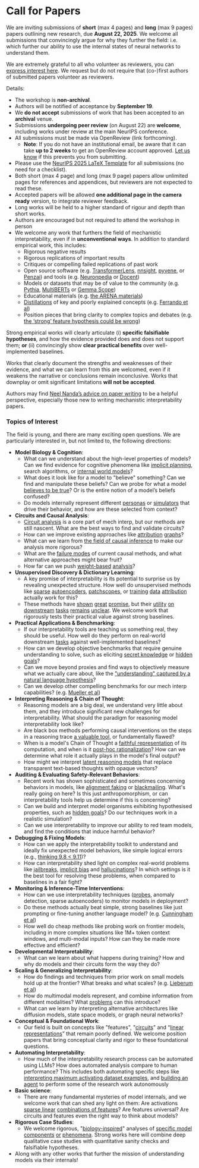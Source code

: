 # Call for Papers
We are inviting submissions of **short** (max 4 pages) and **long** (max 9 pages) papers outlining new research, due **August 22, 2025**. We welcome all submissions that convincingly argue for why they further the field: i.e. which further our ability to use the internal states of neural networks to understand them. 

We are extremely grateful to all who volunteer as reviewers, you can [express interest here](https://www.google.com/url?q=https://docs.google.com/forms/d/e/1FAIpQLSdiw1SJllzoTz_nqzDTzTOGb9DV3W_truQyh-WvYj_QGIi7Mg/viewform?usp%3Ddialog&sa=D&source=editors&ust=1753834045559067&usg=AOvVaw0pmASLFIRFgDmCQeA8mN84). We request but do not require that (co-)first authors of submitted papers volunteer as reviewers. 

Details: 
* The workshop is **non-archival**.
* Authors will be notified of acceptance by **September 19**.
* We **do not accept** submissions of work that has been accepted to an **archival** venue.
* Submissions **undergoing peer review** (on August 22) are **welcome**, including works under review at the main NeurIPS conference.
* All submissions must be made via OpenReview (link forthcoming).
  * **Note**: If you do not have an institutional email, be aware that it can take **up to 2 weeks** to get an OpenReview account approved. [Let us know](mailto:neurips2025@mechinterpworkshop.com) if this prevents you from submitting.
* Please use the [NeurIPS 2025 LaTeX Template](https://www.google.com/url?q=https://media.neurips.cc/Conferences/NeurIPS2025/Styles.zip&sa=D&source=editors&ust=1753834045560641&usg=AOvVaw1oPSar1WOAYUBtv2M6OugB) for all submissions (no need for a checklist).
* Both short (max 4 page) and long (max 9 page) papers allow unlimited pages for references and appendices, but reviewers are not expected to read these.
* Accepted papers will be allowed **one additional page in the camera ready** version, to integrate reviewer feedback.
* Long works will be held to a higher standard of rigour and depth than short works.
* Authors are encouraged but not required to attend the workshop in person
* We welcome any work that furthers the field of mechanistic interpretability, even if in **unconventional ways**. In addition to standard empirical work, this includes:
  * Rigorous negative results
  * Rigorous replications of important results
  * Critiques or compelling failed replications of past work
  * Open source software (e.g. [TransformerLens](https://www.google.com/url?q=https://github.com/neelnanda-io/TransformerLens&sa=D&source=editors&ust=1753834045562185&usg=AOvVaw3dL26-2CTXU95bfsdu132-), [nnsight](https://www.google.com/url?q=https://github.com/ndif-team/nnsight&sa=D&source=editors&ust=1753834045562280&usg=AOvVaw3AvGIKOwFwX-iSVtVa-RHn), [pyvene](https://www.google.com/url?q=https://github.com/stanfordnlp/pyvene/tree/main/pyvene/models/mlp&sa=D&source=editors&ust=1753834045562365&usg=AOvVaw0wUpDTnk_q8rtPehmO7Y4X), or [Penzai](https://www.google.com/url?q=https://github.com/google-deepmind/penzai&sa=D&source=editors&ust=1753834045562469&usg=AOvVaw388vs_lZfO_ZFA6JvlAvCE)) and tools (e.g. [Neuronpedia](https://www.google.com/url?q=http://neuronpedia.org&sa=D&source=editors&ust=1753834045562578&usg=AOvVaw1iBYgHpfVW2UAYORpWAkwR) or [Docent](https://www.google.com/url?q=https://transluce.org/introducing-docent&sa=D&source=editors&ust=1753834045562660&usg=AOvVaw32AuGuxe1O4faOp3nDEilE))
  * Models or datasets that may be of value to the community (e.g. [Pythia](https://www.google.com/url?q=https://arxiv.org/abs/2304.01373&sa=D&source=editors&ust=1753834045562823&usg=AOvVaw0tKGP0p49k3atT0sKkDEH5), [MultiBERTs](https://www.google.com/url?q=https://arxiv.org/abs/2106.16163&sa=D&source=editors&ust=1753834045562892&usg=AOvVaw0S8TTqJpUgrJBxvKHOCe--) or [Gemma Scope](https://www.google.com/url?q=https://arxiv.org/abs/2408.05147&sa=D&source=editors&ust=1753834045562960&usg=AOvVaw0UOPOoLFJmT21Jez-N0lFM))
  * Educational materials (e.g. [the ARENA materials](https://www.google.com/url?q=https://arena3-chapter1-transformer-interp.streamlit.app/&sa=D&source=editors&ust=1753834045563147&usg=AOvVaw0YPUtdiEB-1p21mtEaOXcG))
  * [Distillations](https://www.google.com/url?q=https://distill.pub/2017/research-debt/&sa=D&source=editors&ust=1753834045563258&usg=AOvVaw3sgSSnRgAie7jiEXm8zkjA) of key and poorly explained concepts (e.g. [Ferrando et al](https://www.google.com/url?q=https://arxiv.org/abs/2405.00208&sa=D&source=editors&ust=1753834045563445&usg=AOvVaw2JyLeM9LHieRSI9O2Cml-d))
  * Position pieces that bring clarity to complex topics and debates (e.g. [the ‘strong’ feature hypothesis could be wrong](https://www.google.com/url?q=https://www.alignmentforum.org/posts/tojtPCCRpKLSHBdpn/the-strong-feature-hypothesis-could-be-wrong&sa=D&source=editors&ust=1753834045563755&usg=AOvVaw18WoS84A3HXMYlw9IonXSN))

Strong empirical works will clearly articulate (i) **specific falsifiable hypotheses**, and how the evidence provided does and does not support them; **or** (ii) convincingly show **clear practical benefits** over well-implemented baselines. 

Works that clearly document the strengths and weaknesses of their evidence, and what we can learn from this are welcomed, even if it weakens the narrative or conclusions remain inconclusive. Works that downplay or omit significant limitations **will not be accepted**. 

Authors may find [Neel Nanda’s advice on paper writing](https://www.google.com/url?q=https://www.alignmentforum.org/posts/eJGptPbbFPZGLpjsp/highly-opinionated-advice-on-how-to-write-ml-papers&sa=D&source=editors&ust=1753834045564825&usg=AOvVaw1DSE9ZtdyJgBLThMeDMQZq) to be a helpful perspective, especially those new to writing mechanistic interpretability papers. 
### Topics of Interest
The field is young, and there are many exciting open questions. We are particularly interested in, but not limited to, the following directions: 
* **Model Biology & Cognition**:
  * What can we understand about the high-level properties of models? Can we find evidence for cognitive phenomena like [implicit planning](https://www.google.com/url?q=https://transformer-circuits.pub/2025/attribution-graphs/biology.html%23dives-poems&sa=D&source=editors&ust=1753834045565782&usg=AOvVaw1-3rMZ7zIy7MHR7vnY8eNk), search algorithms, or [internal world models](https://www.google.com/url?q=https://arxiv.org/abs/2210.13382&sa=D&source=editors&ust=1753834045565976&usg=AOvVaw0WILhS6lhz59k9pHtbLbwR)?
  * What does it look like for a model to "believe" something? Can we find and manipulate these beliefs? Can we probe for what a model [believes to be true](https://www.google.com/url?q=https://arxiv.org/abs/2310.06824&sa=D&source=editors&ust=1753834045566438&usg=AOvVaw3wcCtILMffKXBjKyqTxjgi)? Or is the entire notion of a model’s beliefs confused?
  * Do models internally represent different [personas](https://www.google.com/url?q=https://arxiv.org/abs/2406.12094&sa=D&source=editors&ust=1753834045566816&usg=AOvVaw1pO35CWRejF87QqgQwAZgq) or [simulators](https://www.google.com/url?q=https://www.nature.com/articles/s41586-023-06647-8&sa=D&source=editors&ust=1753834045566967&usg=AOvVaw20p-CGFZphkZx9shhqPVVX) that drive their behavior, and how are these selected from context?
* **Circuits and Causal Analysis**:
  * [Circuit analysis](https://www.google.com/url?q=https://distill.pub/2020/circuits/zoom-in/&sa=D&source=editors&ust=1753834045567470&usg=AOvVaw3JhnUdByw9wnwc4NZn7smJ) is a core part of mech interp, but our methods are still nascent. What are the best ways to find and validate circuits?
  * How can we improve existing approaches like [attribution](https://www.google.com/url?q=https://arxiv.org/abs/2406.11944&sa=D&source=editors&ust=1753834045568019&usg=AOvVaw0rBCLl_LMqREZ3Sl-VUO3J) [graphs](https://www.google.com/url?q=https://transformer-circuits.pub/2025/attribution-graphs/methods.html&sa=D&source=editors&ust=1753834045568178&usg=AOvVaw0ZJV7INRjf1txr_N6vAAfT)?
  * What can we learn from [the field of causal inference](https://www.google.com/url?q=https://arxiv.org/abs/2407.04690&sa=D&source=editors&ust=1753834045568513&usg=AOvVaw3Q3gZ48jBpSDSqMeddZpIu) to make our analysis more rigorous?
  * What are the [failure modes](https://www.google.com/url?q=https://arxiv.org/abs/2307.15771&sa=D&source=editors&ust=1753834045568694&usg=AOvVaw3GC-W8yPQllsGeY_SwoSJE) of current causal methods, and what alternative approaches might bear fruit?
  * How far can we push [weight-based](https://www.google.com/url?q=https://arxiv.org/abs/2301.05217&sa=D&source=editors&ust=1753834045568955&usg=AOvVaw3cjVn_1C09O2LczCWkXO_R) [analysis](https://www.google.com/url?q=https://arxiv.org/abs/2410.08417&sa=D&source=editors&ust=1753834045569050&usg=AOvVaw0z69YGujoc7jJeXphEQgau)?
* **Unsupervised Discovery & Dictionary Learning**:
  * A key promise of interpretability is its potential to surprise us by revealing unexpected structure. How well do unsupervised methods like [sparse](https://www.google.com/url?q=https://arxiv.org/abs/2103.15949&sa=D&source=editors&ust=1753834045569538&usg=AOvVaw3rIspU-2i6lqf_Gxvl_-qa) [autoencoders](https://www.google.com/url?q=https://transformer-circuits.pub/2023/monosemantic-features&sa=D&source=editors&ust=1753834045569657&usg=AOvVaw3t8ELw-FlIWXrPOqJwXrBD), [patch](https://www.google.com/url?q=https://arxiv.org/abs/2401.06102&sa=D&source=editors&ust=1753834045569722&usg=AOvVaw1xp7Ke_S1csJEUTBIH_fCk)[scopes](https://www.google.com/url?q=https://arxiv.org/abs/2403.10949v2&sa=D&source=editors&ust=1753834045569771&usg=AOvVaw2LmNcK-8IdRBGtCRaD5N9V), or [training](https://www.google.com/url?q=https://proceedings.mlr.press/v70/koh17a?ref%3Dhttps://githubhelp.com&sa=D&source=editors&ust=1753834045569859&usg=AOvVaw3Odf29miMhI3PrEMmOZ4VB) [data](https://www.google.com/url?q=https://arxiv.org/abs/2308.03296&sa=D&source=editors&ust=1753834045569922&usg=AOvVaw1Mk_nNpmCLnBW1l7qLjD6S) [attribution](https://www.google.com/url?q=https://arxiv.org/abs/2205.11482&sa=D&source=editors&ust=1753834045569991&usg=AOvVaw06NPv3HRxhzkCd4LMPtze9) actually work for this?
  * These methods have [shown](https://www.google.com/url?q=https://transformer-circuits.pub/2024/scaling-monosemanticity/index.html&sa=D&source=editors&ust=1753834045570223&usg=AOvVaw268Rc6FrTVQ2uC1tmUkd1Z) [great](https://www.google.com/url?q=https://transformer-circuits.pub/2025/attribution-graphs/biology.html&sa=D&source=editors&ust=1753834045570359&usg=AOvVaw3ydAgFo_H3wrtT2jWC2Si8) [promise](https://www.google.com/url?q=https://arxiv.org/abs/2503.10965&sa=D&source=editors&ust=1753834045570468&usg=AOvVaw178SIcKMvK51j3TtIUK8tq), but their [utility](https://www.google.com/url?q=https://arxiv.org/abs/2502.16681&sa=D&source=editors&ust=1753834045570564&usg=AOvVaw3YjaYB3ZrY_sjOUdWyr8Bo) [on](https://www.google.com/url?q=https://www.tilderesearch.com/blog/sieve&sa=D&source=editors&ust=1753834045570640&usg=AOvVaw27jkTsN0jV0pKmMvzyDhIC) [downstream](https://www.google.com/url?q=https://arxiv.org/abs/2501.17148&sa=D&source=editors&ust=1753834045570709&usg=AOvVaw3i-NomG7Mmw8wgLYn48XFy) [tasks](https://www.google.com/url?q=https://transformer-circuits.pub/2024/features-as-classifiers/index.html&sa=D&source=editors&ust=1753834045570792&usg=AOvVaw24GDAYoyDr1tTGHmnr3eC3) [remains](https://www.google.com/url?q=https://arxiv.org/abs/2502.04382&sa=D&source=editors&ust=1753834045570858&usg=AOvVaw2XutcV6y9rsEu64ehrzoi5) [unclear](https://www.google.com/url?q=https://www.alignmentforum.org/posts/4uXCAJNuPKtKBsi28/negative-results-for-saes-on-downstream-tasks&sa=D&source=editors&ust=1753834045570959&usg=AOvVaw37IXhWqbyFMyREiSjjDRRM). We welcome work that rigorously tests their practical value against strong baselines.
* **Practical Applications & Benchmarking**:
  * If our interpretability tools are teaching us something real, they should be useful. How well do they perform on real-world downstream [tasks](https://www.google.com/url?q=https://www.lesswrong.com/posts/wGRnzCFcowRCrpX4Y/downstream-applications-as-validation-of-interpretability&sa=D&source=editors&ust=1753834045571503&usg=AOvVaw3yq_qcv0LInzLzAlXvWoV1) against well-implemented baselines?
  * How can we develop objective benchmarks that require genuine understanding to solve, such as eliciting [secret knowledge](https://www.google.com/url?q=https://arxiv.org/abs/2505.14352&sa=D&source=editors&ust=1753834045571836&usg=AOvVaw3IDW8kD4Hn6lWMX0GQ8-Gx) or [hidden goals](https://www.google.com/url?q=https://arxiv.org/abs/2503.10965&sa=D&source=editors&ust=1753834045571917&usg=AOvVaw0k_kU918fw8NCuteMGXNaT)?
  * Can we move beyond proxies and find ways to objectively measure what we actually care about, like the ["understanding" captured by a natural language hypothesis](https://www.google.com/url?q=https://arxiv.org/abs/2502.04382&sa=D&source=editors&ust=1753834045572195&usg=AOvVaw3agVWpL_zIfwf78Iyprvt_)?
  * Can we develop other compelling benchmarks for our mech interp capabilities? (e.g. [Mueller et al](https://www.google.com/url?q=https://arxiv.org/abs/2504.13151&sa=D&source=editors&ust=1753834045572427&usg=AOvVaw1-7YwulvQ6cDUKJ-zSjycN))
* **Interpreting Reasoning & Chain of Thought**:
  * Reasoning models are a big deal, we understand very little about them, and they introduce significant new challenges for interpretability. What should the paradigm for reasoning model interpretability look like?
  * Are black box methods performing causal interventions on the steps in a reasoning trace [a valuable tool](https://www.google.com/url?q=https://arxiv.org/abs/2506.19143&sa=D&source=editors&ust=1753834045573069&usg=AOvVaw2YCrrUsNnnHVlQs7Z9p8q7), or fundamentally flawed?
  * When is a model's Chain of Thought a [faithful representation](https://www.google.com/url?q=https://arxiv.org/abs/2305.04388&sa=D&source=editors&ust=1753834045573257&usg=AOvVaw1eWCDUBW6eQg5SM1K3u53C) of its computation, and when is it [post-hoc rationalization](https://www.google.com/url?q=https://arxiv.org/abs/2503.08679&sa=D&source=editors&ust=1753834045573375&usg=AOvVaw2PKEFA2b3DblXrU2FcpDZv)? How can we determine what role it actually plays in the model's final output?
  * How might we interpret [latent reasoning models](https://www.google.com/url?q=https://arxiv.org/abs/2412.06769&sa=D&source=editors&ust=1753834045573595&usg=AOvVaw0r73mycQyk-cmlq8gxd2Il) that replace transparent text-based thoughts with opaque vectors?
* **Auditing & Evaluating Safety-Relevant Behaviors**:
  * Recent work has shown sophisticated and sometimes concerning behaviors in models, like [alignment faking](https://www.google.com/url?q=https://arxiv.org/abs/2412.14093&sa=D&source=editors&ust=1753834045573982&usg=AOvVaw1ZO4P6TH4T-CElt2E52Qh2) or [blackmailing](https://www.google.com/url?q=https://www.anthropic.com/research/agentic-misalignment&sa=D&source=editors&ust=1753834045574073&usg=AOvVaw1qKSvSks-Zh9LF94NAVSPx). What's really going on here? Is this just anthropomorphism, or can interpretability tools help us determine if this is concerning?
  * Can we build and interpret model organisms exhibiting hypothesised properties, such as [hidden goals](https://www.google.com/url?q=https://arxiv.org/abs/2503.10965&sa=D&source=editors&ust=1753834045574474&usg=AOvVaw2gocVGcKwlRQhgAMNSRGKC)? Do our techniques work in a realistic simulation?
  * Can we use interpretability to improve our ability to red team models, and find the conditions that induce harmful behavior?
* **Debugging & Fixing Models**:
  * How can we apply the interpretability toolkit to understand and ideally fix unexpected model behaviors, like simple logical errors (e.g., [thinking 9.8 < 9.11](https://www.google.com/url?q=https://transluce.org/observability-interface&sa=D&source=editors&ust=1753834045575074&usg=AOvVaw3jr0tUqrYpi9CVYuoe1hwN))?
  * How can interpretability shed light on complex real-world problems like [jailbreaks](https://www.google.com/url?q=https://transformer-circuits.pub/2025/attribution-graphs/biology.html%23dives-jailbreak&sa=D&source=editors&ust=1753834045575425&usg=AOvVaw2lCdZkTYFn-u3nX5jWR9-3), [implicit bias](https://www.google.com/url?q=https://arxiv.org/abs/2506.10922&sa=D&source=editors&ust=1753834045575538&usg=AOvVaw0sYWwD80DWlty4aq8tvBYN) and [hallucinations](https://www.google.com/url?q=https://arxiv.org/abs/2411.14257&sa=D&source=editors&ust=1753834045575616&usg=AOvVaw1GwW0fOaWfcnirJTvV4u7Z)? In which settings is it the best tool for resolving these problems, when compared to baselines in a fair fight?
* **Monitoring & Inference-Time Interventions**:
  * How can we use interpretability techniques ([probes](https://www.google.com/url?q=https://arxiv.org/abs/2102.12452&sa=D&source=editors&ust=1753834045576157&usg=AOvVaw2WZwz5KOo2HfaaMkJknLrB), anomaly detection, sparse autoencoders) to monitor models in deployment?
  * Do these methods actually beat simple, strong baselines like just prompting or fine-tuning another language model? (e.g. [Cunningham et al](https://www.google.com/url?q=https://alignment.anthropic.com/2025/cheap-monitors/&sa=D&source=editors&ust=1753834045576482&usg=AOvVaw1YUM3jUpbqJZSa9ennko1M))
  * How well do cheap methods like probing work on frontier models, including in more complex situations like 1M+ token context windows, and multi-modal inputs? How can they be made more effective and efficient?
* **Developmental Interpretability**:
  * What can we learn about what happens during training? How and why do models and their circuits form the way they do?
* **Scaling & Generalizing Interpretability**:
  * How do findings and techniques from prior work on small models hold up at the frontier? What breaks and what scales? (e.g. [Lieberum et al](https://www.google.com/url?q=https://arxiv.org/abs/2307.09458&sa=D&source=editors&ust=1753834045577439&usg=AOvVaw0x50RUWAacbI4DSDkL5-w3))
  * How do multimodal models represent, and combine information from different modalities? What [problems](https://www.google.com/url?q=https://openreview.net/pdf?id%3DVUhRdZp8ke&sa=D&source=editors&ust=1753834045577681&usg=AOvVaw0qG9qf0tkFgPU0RPlHFsc-) can this introduce?
  * What can we learn by interpreting alternative architectures like diffusion models, state space models, or graph neural networks?
* **Conceptual & Foundational Work**:
  * Our field is built on concepts like "features", "[circuits](https://www.google.com/url?q=https://distill.pub/2020/circuits/zoom-in/&sa=D&source=editors&ust=1753834045578139&usg=AOvVaw0cib4FkbhkOARnJMsVtNIn)" and “[linear representations](https://www.google.com/url?q=https://transformer-circuits.pub/2024/july-update/index.html%23linear-representations&sa=D&source=editors&ust=1753834045578278&usg=AOvVaw1PlrYbhJJOoiLXmZuGbTz2)” that remain poorly defined. We welcome position papers that bring conceptual clarity and rigor to these foundational questions.
* **Automating Interpretability**:
  * How much of the interpretability research process can be automated using LLMs? How does automated analysis compare to human performance? This includes both automating specific steps like [interpreting maximum activating dataset examples](https://www.google.com/url?q=https://openaipublic.blob.core.windows.net/neuron-explainer/paper/index.html&sa=D&source=editors&ust=1753834045578896&usg=AOvVaw3nGL3U8uZtjYUHr9ZBI2W_), and [building an agent](https://www.google.com/url?q=https://arxiv.org/abs/2404.14394&sa=D&source=editors&ust=1753834045578987&usg=AOvVaw2du2XFJkokgN6I9olEAvOz) to perform some of the research work autonomously
* **Basic science**:
  * There are many fundamental mysteries of model internals, and we welcome work that can shed any light on them: Are activations [sparse linear](https://www.google.com/url?q=https://arxiv.org/abs/1601.03764&sa=D&source=editors&ust=1753834045579370&usg=AOvVaw2KVXoT5A0AwecQfU825WAR) [combinations of features](https://www.google.com/url?q=https://transformer-circuits.pub/2022/toy_model/index.html&sa=D&source=editors&ust=1753834045579471&usg=AOvVaw1gTkWD445MfH7OAsTBR7zb)? Are features universal? Are circuits and features even the right way to think about models?
* **Rigorous Case Studies**:
  * We welcome rigorous, "[biology-inspired](https://www.google.com/url?q=https://distill.pub/2020/circuits/curve-circuits/&sa=D&source=editors&ust=1753834045579838&usg=AOvVaw1jSBumVurWi73BMh3Gbf4k)" analyses of [specific model](https://www.google.com/url?q=https://arxiv.org/abs/2310.04625&sa=D&source=editors&ust=1753834045579927&usg=AOvVaw0tubDGFvXBLDBEGua-DnI9) [components](https://www.google.com/url?q=https://transformer-circuits.pub/2024/scaling-monosemanticity/index.html&sa=D&source=editors&ust=1753834045580035&usg=AOvVaw0G6-DIyRVLNR88tDZ0U-p8) [or](https://www.google.com/url?q=https://arxiv.org/abs/2305.01610&sa=D&source=editors&ust=1753834045580120&usg=AOvVaw22mx5EKI4W9MrxGQYPn73J) [phenomena](https://www.google.com/url?q=https://arxiv.org/abs/2306.09346&sa=D&source=editors&ust=1753834045580187&usg=AOvVaw2wyleLjT8ITccquTII-exG). Strong works here will combine deep qualitative case studies with quantitative sanity checks and falsifiable hypotheses.
* Along with any other works that further the mission of understanding models via their internals!